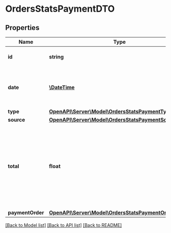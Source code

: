 # OrdersStatsPaymentDTO

## Properties
Name | Type | Description | Notes
------------ | ------------- | ------------- | -------------
**id** | **string** | Идентификатор денежного перевода. | [optional] 
**date** | [**\DateTime**](Date.md) | Дата денежного перевода.  Формат даты: &#x60;ГГГГ-ММ-ДД&#x60;. | [optional] 
**type** | [**OpenAPI\Server\Model\OrdersStatsPaymentType**](OrdersStatsPaymentType.md) |  | [optional] 
**source** | [**OpenAPI\Server\Model\OrdersStatsPaymentSourceType**](OrdersStatsPaymentSourceType.md) |  | [optional] 
**total** | **float** | Сумма денежного перевода. Значение указывается в рублях независимо от способа денежного перевода. Точность — два знака после запятой. | [optional] 
**paymentOrder** | [**OpenAPI\Server\Model\OrdersStatsPaymentOrderDTO**](OrdersStatsPaymentOrderDTO.md) |  | [optional] 

[[Back to Model list]](../README.md#documentation-for-models) [[Back to API list]](../README.md#documentation-for-api-endpoints) [[Back to README]](../README.md)


